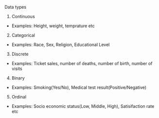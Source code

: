 Data types
1. Continuous
  - Examples: Height, weight, temprature etc
2. Categorical
  - Examples: Race, Sex, Religion, Educational Level
3. Discrete
  - Examples: Ticket sales, number of deaths, number of birth, number of visits 
4. Binary
  - Examples: Smoking(Yes/No), Medical test result(Positive/Negative)
5. Ordinal
  - Examples: Socio economic status(Low, Middle, High), Satisifaction rate etc
